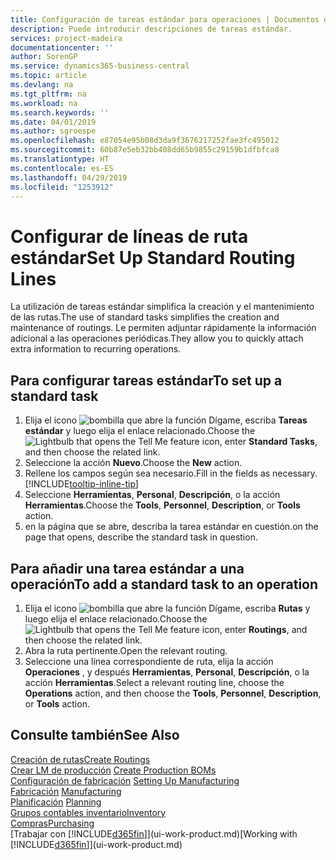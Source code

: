```yaml
---
title: Configuración de tareas estándar para operaciones | Documentos de Microsoft
description: Puede introducir descripciones de tareas estándar.
services: project-madeira
documentationcenter: ''
author: SorenGP
ms.service: dynamics365-business-central
ms.topic: article
ms.devlang: na
ms.tgt_pltfrm: na
ms.workload: na
ms.search.keywords: ''
ms.date: 04/01/2019
ms.author: sgroespe
ms.openlocfilehash: e87054e95b08d3da9f3676217252fae3fc495012
ms.sourcegitcommit: 60b87e5eb32bb408dd65b9855c29159b1dfbfca8
ms.translationtype: HT
ms.contentlocale: es-ES
ms.lasthandoff: 04/29/2019
ms.locfileid: "1253912"
---
```

# <a name="set-up-standard-routing-lines"></a><span data-ttu-id="04482-103">Configurar de líneas de ruta estándar</span><span class="sxs-lookup"><span data-stu-id="04482-103">Set Up Standard Routing Lines</span></span>
<span data-ttu-id="04482-104">La utilización de tareas estándar simplifica la creación y el mantenimiento de las rutas.</span><span class="sxs-lookup"><span data-stu-id="04482-104">The use of standard tasks simplifies the creation and maintenance of routings.</span></span> <span data-ttu-id="04482-105">Le permiten adjuntar rápidamente la información adicional a las operaciones periódicas.</span><span class="sxs-lookup"><span data-stu-id="04482-105">They allow you to quickly attach extra information to recurring operations.</span></span>

## <a name="to-set-up-a-standard-task"></a><span data-ttu-id="04482-106">Para configurar tareas estándar</span><span class="sxs-lookup"><span data-stu-id="04482-106">To set up a standard task</span></span>
1. <span data-ttu-id="04482-107">Elija el icono ![bombilla que abre la función Dígame](media/ui-search/search_small.png "Dígame que desea hacer"), escriba **Tareas estándar** y luego elija el enlace relacionado.</span><span class="sxs-lookup"><span data-stu-id="04482-107">Choose the ![Lightbulb that opens the Tell Me feature](media/ui-search/search_small.png "Tell me what you want to do") icon, enter **Standard Tasks**, and then choose the related link.</span></span>
2. <span data-ttu-id="04482-108">Seleccione la acción **Nuevo**.</span><span class="sxs-lookup"><span data-stu-id="04482-108">Choose the **New** action.</span></span>
3. <span data-ttu-id="04482-109">Rellene los campos según sea necesario.</span><span class="sxs-lookup"><span data-stu-id="04482-109">Fill in the fields as necessary.</span></span> [!INCLUDE[tooltip-inline-tip](includes/tooltip-inline-tip_md.md)]
4. <span data-ttu-id="04482-110">Seleccione **Herramientas**, **Personal**, **Descripción**, o la acción **Herramientas**.</span><span class="sxs-lookup"><span data-stu-id="04482-110">Choose the **Tools**, **Personnel**, **Description**, or **Tools** action.</span></span>
5. <span data-ttu-id="04482-111">en la página que se abre, describa la tarea estándar en cuestión.</span><span class="sxs-lookup"><span data-stu-id="04482-111">on the page that opens, describe the standard task in question.</span></span>

## <a name="to-add-a-standard-task-to-an-operation"></a><span data-ttu-id="04482-112">Para añadir una tarea estándar a una operación</span><span class="sxs-lookup"><span data-stu-id="04482-112">To add a standard task to an operation</span></span>
1. <span data-ttu-id="04482-113">Elija el icono ![bombilla que abre la función Dígame](media/ui-search/search_small.png "Dígame que desea hacer"), escriba **Rutas** y luego elija el enlace relacionado.</span><span class="sxs-lookup"><span data-stu-id="04482-113">Choose the ![Lightbulb that opens the Tell Me feature](media/ui-search/search_small.png "Tell me what you want to do") icon, enter **Routings**, and then choose the related link.</span></span>
2. <span data-ttu-id="04482-114">Abra la ruta pertinente.</span><span class="sxs-lookup"><span data-stu-id="04482-114">Open the relevant routing.</span></span>
3. <span data-ttu-id="04482-115">Seleccione una línea correspondiente de ruta, elija la acción **Operaciones** , y después **Herramientas**, **Personal**, **Descripción**, o la acción **Herramientas**.</span><span class="sxs-lookup"><span data-stu-id="04482-115">Select a relevant routing line, choose the **Operations** action, and then choose the **Tools**, **Personnel**, **Description**, or **Tools** action.</span></span>

## <a name="see-also"></a><span data-ttu-id="04482-116">Consulte también</span><span class="sxs-lookup"><span data-stu-id="04482-116">See Also</span></span>  
[<span data-ttu-id="04482-117">Creación de rutas</span><span class="sxs-lookup"><span data-stu-id="04482-117">Create Routings</span></span>](production-how-to-create-routings.md)  
<span data-ttu-id="04482-118">[Crear LM de producción](production-how-to-create-production-boms.md)   </span><span class="sxs-lookup"><span data-stu-id="04482-118">[Create Production BOMs](production-how-to-create-production-boms.md)   </span></span>  
<span data-ttu-id="04482-119">[Configuración de fabricación](production-configure-production-processes.md) </span><span class="sxs-lookup"><span data-stu-id="04482-119">[Setting Up Manufacturing](production-configure-production-processes.md) </span></span>  
<span data-ttu-id="04482-120">[Fabricación](production-manage-manufacturing.md)  </span><span class="sxs-lookup"><span data-stu-id="04482-120">[Manufacturing](production-manage-manufacturing.md)  </span></span>  
<span data-ttu-id="04482-121">[Planificación](production-planning.md) </span><span class="sxs-lookup"><span data-stu-id="04482-121">[Planning](production-planning.md) </span></span>  
[<span data-ttu-id="04482-122">Grupos contables inventario</span><span class="sxs-lookup"><span data-stu-id="04482-122">Inventory</span></span>](inventory-manage-inventory.md)  
[<span data-ttu-id="04482-123">Compras</span><span class="sxs-lookup"><span data-stu-id="04482-123">Purchasing</span></span>](purchasing-manage-purchasing.md)  
<span data-ttu-id="04482-124">[Trabajar con [!INCLUDE[d365fin](includes/d365fin_md.md)]](ui-work-product.md)</span><span class="sxs-lookup"><span data-stu-id="04482-124">[Working with [!INCLUDE[d365fin](includes/d365fin_md.md)]](ui-work-product.md)</span></span>  
